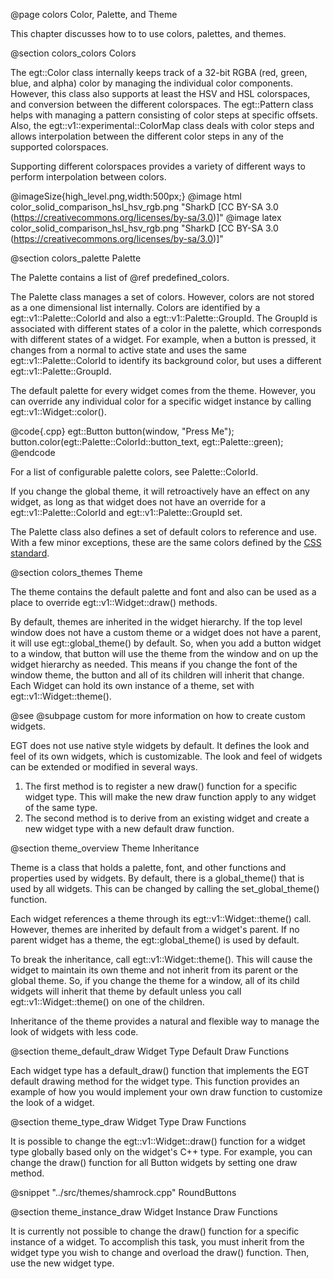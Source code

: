  @page colors Color, Palette, and Theme

This chapter discusses how to to use colors, palettes, and themes.

@section colors_colors Colors

The egt::Color class internally keeps track of a 32-bit RGBA (red, green, blue, and
alpha) color by managing the individual color components.  However, this class
also supports at least the HSV and HSL colorspaces, and conversion between the
different colorspaces.  The egt::Pattern class helps with managing a pattern
consisting of color steps at specific offsets.  Also, the egt::v1::experimental::ColorMap
class deals with color steps and allows interpolation between the different color
steps in any of the supported colorspaces.

Supporting different colorspaces provides a variety of different ways to perform
interpolation between colors.

@imageSize{high_level.png,width:500px;}
@image html color_solid_comparison_hsl_hsv_rgb.png "SharkD [CC BY-SA 3.0 (https://creativecommons.org/licenses/by-sa/3.0)]"
@image latex color_solid_comparison_hsl_hsv_rgb.png "SharkD [CC BY-SA 3.0 (https://creativecommons.org/licenses/by-sa/3.0)]"

@section colors_palette Palette

The Palette contains a list of @ref predefined_colors.

The Palette class manages a set of colors.  However, colors are not stored as a
one dimensional list internally.  Colors are identified by a egt::v1::Palette::ColorId
and also a egt::v1::Palette::GroupId.  The GroupId is associated with different states of
a color in the palette, which corresponds with different states of a widget.
For example, when a button is pressed, it changes from a normal to active state
and uses the same egt::v1::Palette::ColorId to identify its background color, but uses a
different egt::v1::Palette::GroupId.

The default palette for every widget comes from the theme. However, you can
override any individual color for a specific widget instance by calling
egt::v1::Widget::color().

@code{.cpp}
egt::Button button(window, "Press Me");
button.color(egt::Palette::ColorId::button_text, egt::Palette::green);
@endcode

For a list of configurable palette colors, see Palette::ColorId.

If you change the global theme, it will retroactively have an effect on any
widget, as long as that widget does not have an override for a
egt::v1::Palette::ColorId and egt::v1::Palette::GroupId set.

The Palette class also defines a set of default colors to reference and use.
With a few minor exceptions, these are the same colors defined by the [CSS
standard](https://www.w3.org/TR/css-color-3/).

@section colors_themes Theme

The theme contains the default palette and font and also can be used as a place
to override egt::v1::Widget::draw() methods.

By default, themes are inherited in the widget hierarchy.  If the top level
window does not have a custom theme or a widget does not have a parent, it will
use egt::global_theme() by default. So, when you add a button widget to a window,
that button will use the theme from the window and on up the widget hierarchy as
needed.  This means if you change the font of the window theme, the button and
all of its children will inherit that change.  Each Widget can hold its own
instance of a theme, set with egt::v1::Widget::theme().

@see @subpage custom for more information on how to create custom widgets.

EGT does not use native style widgets by default.  It defines the look and feel
of its own widgets, which is customizable.  The look and feel of widgets can be
extended or modified in several ways.

1. The first method is to register a new draw() function for a specific widget
   type.  This will make the new draw function apply to any widget of the same
   type.
2. The second method is to derive from an existing widget and create a new
   widget type with a new default draw function.

@section theme_overview Theme Inheritance

Theme is a class that holds a palette, font, and other functions and properties
used by widgets.  By default, there is a global_theme() that is used by all
widgets. This can be changed by calling the set_global_theme() function.

Each widget references a theme through its egt::v1::Widget::theme() call.  However,
themes are inherited by default from a widget's parent.  If no parent widget
has a theme, the egt::global_theme() is used by default.

To break the inheritance, call egt::v1::Widget::theme().  This will cause the
widget to maintain its own theme and not inherit from its parent or the global theme.
So, if you change the theme for a window, all of its child widgets will inherit
that theme by default unless you call egt::v1::Widget::theme() on one of the
children.

Inheritance of the theme provides a natural and flexible way to manage the look
of widgets with less code.

@section theme_default_draw Widget Type Default Draw Functions

Each widget type has a default_draw() function that implements the EGT default
drawing method for the widget type. This function provides an example of how
you would implement your own draw function to customize the look of a widget.

@section theme_type_draw Widget Type Draw Functions

It is possible to change the egt::v1::Widget::draw() function for a widget type
globally based only on the widget's C++ type.  For example, you can change the
draw() function for all Button widgets by setting one draw method.

@snippet "../src/themes/shamrock.cpp" RoundButtons

@section theme_instance_draw Widget Instance Draw Functions

It is currently not possible to change the draw() function for a specific
instance of a widget.  To accomplish this task, you must inherit from the widget
type you wish to change and overload the draw() function.  Then, use the new
widget type.
